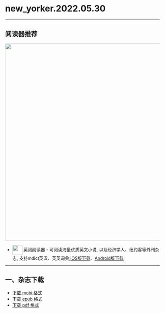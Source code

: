 # new_yorker.2022.05.30
--------------
## 阅读器推荐
<a href="https://ereader.link/?utm_source=github&utm_medium=github&utm_campaign=github" target="_blank">
<img src="https://pic2.zhimg.com/v2-2158f25799daf1cc82b8c88286d58709_1440w.jpg" width="640px"/>
</a>

* <img align="center" src="https://ereader.link/images/ereader.png" width="32px" /> 英阅阅读器 - 可阅读海量优质英文小说, 以及经济学人、纽约客等外刊杂志, 支持mdict英汉、英英词典,[iOS版下载](https://apps.apple.com/cn/app/ereader-%E8%8B%B1%E9%98%85%E9%98%85%E8%AF%BB%E5%99%A8/id1558805880)、[Android版下载](https://ereader.link/apps/EReader-For-Android.apk);

---------------------
## 一、杂志下载
* [下载 mobi 格式](https://raw.githubusercontent.com/hehonghui/awesome-english-ebooks/master/02_new_yorker/2022.05.30/new_yorker.2022.05.30.mobi) 
* [下载 epub 格式](https://raw.githubusercontent.com/hehonghui/awesome-english-ebooks/master/02_new_yorker/2022.05.30/new_yorker.2022.05.30.epub)
* [下载 pdf 格式](https://raw.githubusercontent.com/hehonghui/awesome-english-ebooks/master/02_new_yorker/2022.05.30/new_yorker.2022.05.30.pdf)
    
